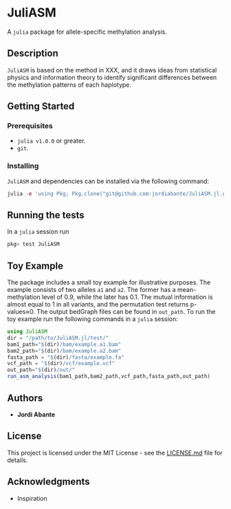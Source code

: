 # JuliASM

A `julia` package for allele-specific methylation analysis.

## Description

`JuliASM` is based on the method in XXX, and it draws ideas from statistical
physics and information theory to identify significant differences between
the methylation patterns of each haplotype.

## Getting Started

### Prerequisites

* `julia v1.0.0` or greater.
* `git`.

### Installing

`JuliASM` and dependencies can be installed via the following command:
```julia
julia -e 'using Pkg; Pkg.clone("git@github.com:jordiabante/JuliASM.jl.git")'
```

## Running the tests

In a `julia` session run
```julia
pkg> test JuliASM
```

## Toy Example

The package includes a small toy example for illustrative purposes. The
example consists of two alleles `a1` and `a2`. The former has a
mean-methylation level of 0.9, while the later has 0.1. The mutual
information is almost equal to 1 in all variants, and the permutation test
returns p-values≈0. The output bedGraph files can be found in `out_path`.
To run the toy example run the following commands in a `julia` session:

```julia
using JuliASM
dir = "/path/to/JuliASM.jl/test/"
bam1_path="$(dir)/bam/example.a1.bam"
bam2_path="$(dir)/bam/example.a2.bam"
fasta_path = "$(dir)/fasta/example.fa"
vcf_path = "$(dir)/vcf/example.vcf"
out_path="$(dir)/out/"
run_asm_analysis(bam1_path,bam2_path,vcf_path,fasta_path,out_path)
```

## Authors

* **Jordi Abante**

## License

This project is licensed under the MIT License - see the [LICENSE.md](LICENSE.md)
file for details.

## Acknowledgments

* Inspiration
